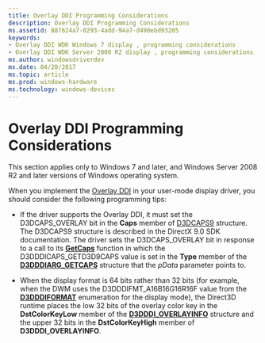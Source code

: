 ```yaml
---
title: Overlay DDI Programming Considerations
description: Overlay DDI Programming Considerations
ms.assetid: 887624a7-0293-4add-94a7-d490ebd93205
keywords:
- Overlay DDI WDK Windows 7 display , programming considerations
- Overlay DDI WDK Server 2008 R2 display , programming considerations
ms.author: windowsdriverdev
ms.date: 04/20/2017
ms.topic: article
ms.prod: windows-hardware
ms.technology: windows-devices
---
```


# Overlay DDI Programming Considerations


This section applies only to Windows 7 and later, and Windows Server 2008 R2 and later versions of Windows operating system.

When you implement the [Overlay DDI](overlay-ddi.md) in your user-mode display driver, you should consider the following programming tips:

-   If the driver supports the Overlay DDI, it must set the D3DCAPS\_OVERLAY bit in the **Caps** member of [D3DCAPS9](http://go.microsoft.com/fwlink/p/?linkid=122122) structure. The D3DCAPS9 structure is described in the DirectX 9.0 SDK documentation. The driver sets the D3DCAPS\_OVERLAY bit in response to a call to its [**GetCaps**](https://msdn.microsoft.com/library/windows/hardware/ff566762) function in which the D3DDDICAPS\_GETD3D9CAPS value is set in the **Type** member of the [**D3DDDIARG\_GETCAPS**](https://msdn.microsoft.com/library/windows/hardware/ff543148) structure that the *pData* parameter points to.

-   When the display format is 64 bits rather than 32 bits (for example, when the DWM uses the D3DDDIFMT\_A16B16G16R16F value from the [**D3DDDIFORMAT**](https://msdn.microsoft.com/library/windows/hardware/ff544312) enumeration for the display mode), the Direct3D runtime places the low 32 bits of the overlay color key in the **DstColorKeyLow** member of the [**D3DDDI\_OVERLAYINFO**](https://msdn.microsoft.com/library/windows/hardware/ff544621) structure and the upper 32 bits in the **DstColorKeyHigh** member of **D3DDDI\_OVERLAYINFO**.

 

 





